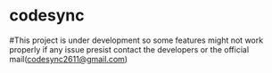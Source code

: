 # codesync
#This project is under development so some features might not work properly if any issue presist contact the developers or the official mail(codesync2611@gmail.com)
